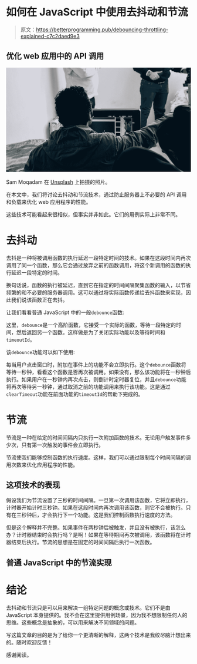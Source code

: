 # 如何在 JavaScript 中使用去抖动和节流

> 原文：<https://betterprogramming.pub/debouncing-throttling-explained-c7c2daed9e3>

## 优化 web 应用中的 API 调用

![](img/91c439a2ea99b49b077984448d34f731.png)

Sam Moqadam 在 [Unsplash](https://unsplash.com?utm_source=medium&utm_medium=referral) 上拍摄的照片。

在本文中，我们将讨论去抖动和节流技术，通过防止服务器上不必要的 API 调用和负载来优化 web 应用程序的性能。

这些技术可能看起来很相似，但事实并非如此。它们的用例实际上非常不同。

# 去抖动

去抖是一种将被调用函数的执行延迟一段特定时间的技术。如果在这段时间内再次调用了同一个函数，那么它会通过放弃之前的函数调用，将这个新调用的函数的执行延迟一段特定的时间。

换句话说，函数的执行被延迟，直到它在指定的时间间隔聚集函数的输入，以节省频繁的和不必要的服务器调用。这可以通过将实际函数传递给去抖函数来实现，因此我们说该函数正在去抖。

让我们看看普通 JavaScript 中的一般`debounce`函数:

这里，`debounce`是一个高阶函数，它接受一个实际的函数，等待一段特定的时间，然后返回另一个函数。这样做是为了关闭实际功能以及等待时间和`timeoutId`。

该`debounce`功能可以如下使用:

每当用户点击窗口时，附加在事件上的功能不会立即执行。这个`debounce`函数将等待一秒钟，看看这个函数是否再次被调用。如果没有，那么该功能将在一秒钟后执行。如果用户在一秒钟内再次点击，则倒计时定时器复位，并且`debounce`功能将再次等待另一秒钟，通过取消之前的功能调用来执行该功能。这是通过`clearTimeout`功能在前面功能的`timeoutId`的帮助下完成的。

# 节流

节流是一种在给定的时间间隔内只执行一次附加函数的技术。无论用户触发事件多少次，只有第一次触发的事件会立即执行。

节流使我们能够控制函数的执行速度。这样，我们可以通过限制每个时间间隔的调用次数来优化应用程序的性能。

## 这项技术的表现

假设我们为节流设置了三秒的时间间隔。一旦第一次调用该函数，它将立即执行，计时器开始计时三秒钟。如果在这段时间内再次调用该函数，则它不会被执行。只有在三秒钟后，才会执行下一个功能。这是我们控制函数执行速度的方法。

但是这个解释并不完整。如果事件在两秒钟后被触发，并且没有被执行，该怎么办？计时器结束时会执行吗？是啊！如果在等待期间再次被调用，该函数将在计时器结束后执行。节流的思想是在固定的时间间隔后执行一次函数。

## 普通 JavaScript 中的节流实现

# 结论

去抖动和节流只是可以用来解决一组特定问题的概念或技术。它们不是由 JavaScript 本身提供的。我不会在这里提供用例场景，因为我不想限制任何人的思维。这些概念是抽象的，可以用来解决不同领域的问题。

写这篇文章的目的是为了给你一个更清晰的解释，这两个技术是我绞尽脑汁想出来的。随时欢迎反馈！

感谢阅读。